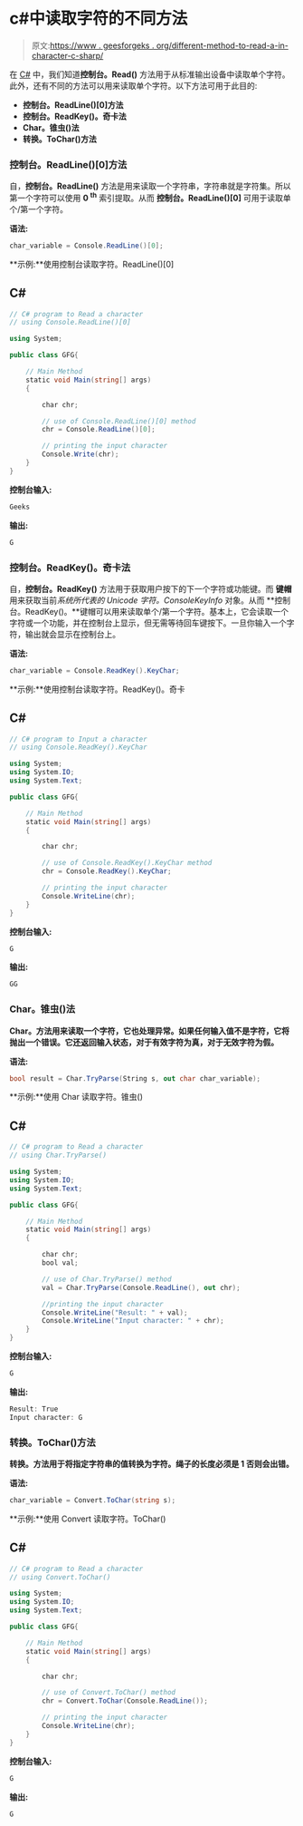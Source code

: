 # c#中读取字符的不同方法

> 原文:[https://www . geesforgeks . org/different-method-to-read-a-in-character-c-sharp/](https://www.geeksforgeeks.org/different-methods-to-read-a-character-in-c-sharp/)

在 [C#](https://www.geeksforgeeks.org/csharp-programming-language/) 中，我们知道**控制台。Read()** 方法用于从标准输出设备中读取单个字符。此外，还有不同的方法可以用来读取单个字符。以下方法可用于此目的:

*   **控制台。ReadLine()[0]方法**
*   **控制台。ReadKey()。奇卡法**
*   **Char。锥虫()法**
*   **转换。ToChar()方法**

### **控制台。ReadLine()[0]方法**

自，**控制台。ReadLine()** 方法是用来读取一个字符串，字符串就是字符集。所以第一个字符可以使用 **0 <sup>th</sup>** 索引提取。从而 **控制台。ReadLine()[0]** 可用于读取单个/第一个字符。

**语法:**

```cs
char_variable = Console.ReadLine()[0];

```

**示例:**使用控制台读取字符。ReadLine()[0]

## C#

```cs
// C# program to Read a character
// using Console.ReadLine()[0]

using System;

public class GFG{

    // Main Method
    static void Main(string[] args)
    {

        char chr;

        // use of Console.ReadLine()[0] method
        chr = Console.ReadLine()[0];

        // printing the input character
        Console.Write(chr);
    }
}
```

**控制台输入:**

```cs
Geeks

```

**输出:**

```cs
G

```

### **控制台。ReadKey()。奇卡法**

自，**控制台。ReadKey()** 方法用于获取用户按下的下一个字符或功能键。而 **键帽**用来获取当前*系统所代表的 Unicode 字符。ConsoleKeyInfo* 对象。从而 **控制台。ReadKey()。**键帽可以用来读取单个/第一个字符。基本上，它会读取一个字符或一个功能，并在控制台上显示，但无需等待回车键按下。一旦你输入一个字符，输出就会显示在控制台上。

**语法:**

```cs
char_variable = Console.ReadKey().KeyChar;

```

**示例:**使用控制台读取字符。ReadKey()。奇卡

## C#

```cs
// C# program to Input a character
// using Console.ReadKey().KeyChar

using System;
using System.IO;
using System.Text;

public class GFG{

    // Main Method
    static void Main(string[] args)
    {

        char chr;

        // use of Console.ReadKey().KeyChar method
        chr = Console.ReadKey().KeyChar;

        // printing the input character
        Console.WriteLine(chr);
    }
}
```

**控制台输入:**

```cs
G
```

**输出:**

```cs
GG
```

### **Char。锥虫()法**

**Char。方法用来读取一个字符，它也处理异常。如果任何输入值不是字符，它将抛出一个错误。它还返回输入状态，对于有效字符为真，对于无效字符为假。**

**语法:**

```cs
bool result = Char.TryParse(String s, out char char_variable);

```

**示例:**使用 Char 读取字符。锥虫()

## C#

```cs
// C# program to Read a character
// using Char.TryParse()

using System;
using System.IO;
using System.Text;

public class GFG{

    // Main Method
    static void Main(string[] args)
    {

        char chr;
        bool val;

        // use of Char.TryParse() method
        val = Char.TryParse(Console.ReadLine(), out chr);

        //printing the input character
        Console.WriteLine("Result: " + val);
        Console.WriteLine("Input character: " + chr);
    }
}
```

**控制台输入:**

```cs
G

```

**输出:**

```cs
Result: True
Input character: G

```

### **转换。ToChar()方法**

**转换。方法用于将指定字符串的值转换为字符。绳子的长度必须是 **1** 否则会出错。**

**语法:**

```cs
char_variable = Convert.ToChar(string s);

```

**示例:**使用 Convert 读取字符。ToChar()

## C#

```cs
// C# program to Read a character
// using Convert.ToChar()

using System;
using System.IO;
using System.Text;

public class GFG{

    // Main Method
    static void Main(string[] args)
    {

        char chr;

        // use of Convert.ToChar() method
        chr = Convert.ToChar(Console.ReadLine());

        // printing the input character
        Console.WriteLine(chr);
    }
}
```

**控制台输入:**

```cs
G

```

**输出:**

```cs
G

```